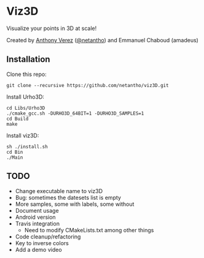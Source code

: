 # Viz3D

Visualize your points in 3D at scale!

Created by [Anthony Verez](http://www.anthony-verez.fr) ([@netantho](http://twitter.com/netantho)) and Emmanuel Chaboud (amadeus)

## Installation

Clone this repo:
```
git clone --recursive https://github.com/netantho/viz3D.git
```

Install Urho3D:
```
cd Libs/Urho3D
./cmake_gcc.sh -DURHO3D_64BIT=1 -DURHO3D_SAMPLES=1
cd Build
make
```

Install viz3D:
```
sh ./install.sh
cd Bin
./Main
```

## TODO

* Change executable name to viz3D
* Bug: sometimes the datesets list is empty
* More samples, some with labels, some without
* Document usage
* Android version
* Travis integration
	* Need to modify CMakeLists.txt among other things
* Code cleanup/refactoring
* Key to inverse colors
* Add a demo video
